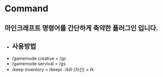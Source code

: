 # Command

## 마인크래프트 명령어를 간단하게 축약한 플러그인 입니다.

- ## 사용방법
- /gamemode creative = /gc
- /gamemode servival = /gs
- /keep inventory = /keepi
-/kill (자신) = /k